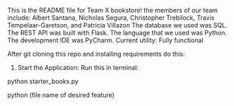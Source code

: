 This is the README file for Team X bookstore!
the members of our team include:
Albert Santana, Nicholas Segura, Christopher Trebilock, Travis Tempelaar-Garetson, and Patricia Villazon
The database we used was SQL.
The REST API was built with Flask.
The language that we used was Python.
The development IDE was PyCharm.
Current utility: Fully functional

After git cloning this repo and installing requirements do this:
1. Start the Application:
Run this in terminal:

python starter_books.py

python (file name of desired feature)
